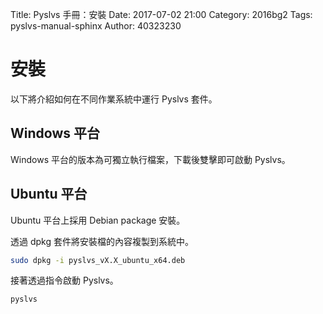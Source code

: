 Title: Pyslvs 手冊：安裝
Date: 2017-07-02 21:00
Category: 2016bg2
Tags: pyslvs-manual-sphinx
Author: 40323230

<!-- PELICAN_END_SUMMARY -->

安裝
===

以下將介紹如何在不同作業系統中運行 Pyslvs 套件。

Windows 平台
---

Windows 平台的版本為可獨立執行檔案，下載後雙擊即可啟動 Pyslvs。

Ubuntu 平台
---

Ubuntu 平台上採用 Debian package 安裝。

透過 dpkg 套件將安裝檔的內容複製到系統中。

```bash
sudo dpkg -i pyslvs_vX.X_ubuntu_x64.deb
```

接著透過指令啟動 Pyslvs。

```bash
pyslvs
```